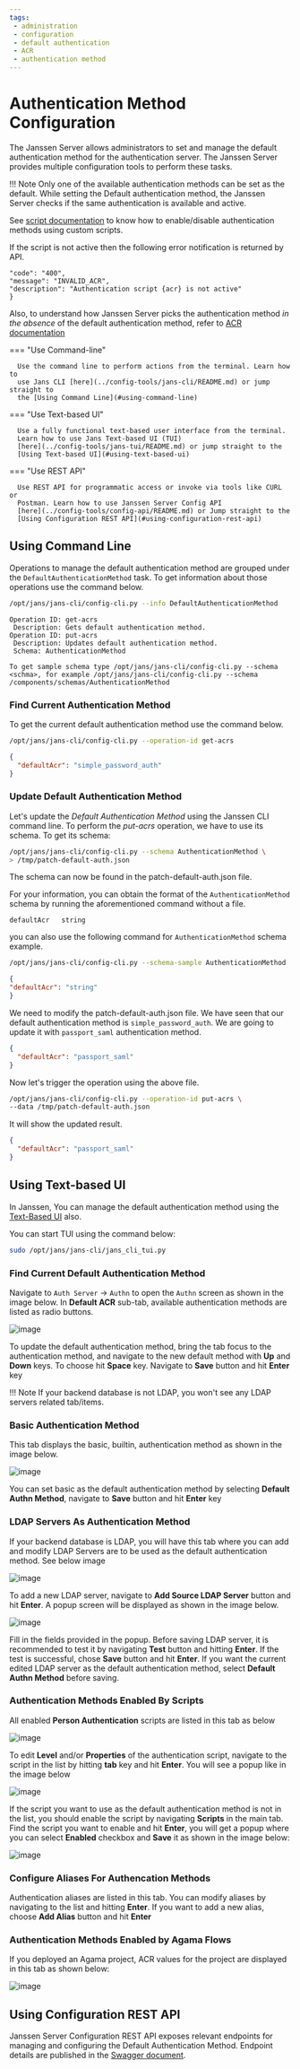 ```yaml
---
tags:
 - administration
 - configuration
 - default authentication
 - ACR
 - authentication method
---
```


# Authentication Method Configuration

The Janssen Server allows administrators to set and manage the default
authentication method for the authentication server.
The Janssen Server provides multiple configuration tools to perform these tasks.

!!! Note
    Only one of the available authentication methods can be set as the default.
    While setting the Default authentication method, the Janssen Server 
    checks if the same authentication is available and active.
    
 See 
 [script documentation](../custom-scripts-config.md#update-an-existing-custom-script) 
 to know how to enable/disable authentication methods using custom scripts.


 If the script is not active then the following error notification is 
 returned by API.
 ```{
 "code": "400",
 "message": "INVALID_ACR",
 "description": "Authentication script {acr} is not active"
 }
 ```

 Also, to understand how Janssen Server picks the authentication method *in the absence* of the default authentication method, refer to 
 [ACR documentation](../../auth-server/openid-features/acrs.md#flowchart---how-the-jans-as-derives-an-acr-value-for-a-user-session-)

=== "Use Command-line"

      Use the command line to perform actions from the terminal. Learn how to
      use Jans CLI [here](../config-tools/jans-cli/README.md) or jump straight to
      the [Using Command Line](#using-command-line)

=== "Use Text-based UI"

      Use a fully functional text-based user interface from the terminal.
      Learn how to use Jans Text-based UI (TUI)
      [here](../config-tools/jans-tui/README.md) or jump straight to the
      [Using Text-based UI](#using-text-based-ui)

=== "Use REST API"

      Use REST API for programmatic access or invoke via tools like CURL or 
      Postman. Learn how to use Janssen Server Config API 
      [here](../config-tools/config-api/README.md) or Jump straight to the
      [Using Configuration REST API](#using-configuration-rest-api)

##  Using Command Line

Operations to manage the default authentication method are grouped under the
`DefaultAuthenticationMethod` task. To get information about those operations
use the command below.

```bash title="Command"
/opt/jans/jans-cli/config-cli.py --info DefaultAuthenticationMethod
```
```text title="Output"
Operation ID: get-acrs
 Description: Gets default authentication method.
Operation ID: put-acrs
 Description: Updates default authentication method.
 Schema: AuthenticationMethod

To get sample schema type /opt/jans/jans-cli/config-cli.py --schema <schma>, for example /opt/jans/jans-cli/config-cli.py --schema /components/schemas/AuthenticationMethod
```

### Find Current Authentication Method

To get the current default authentication method use the command below.
```bash title="Command"
/opt/jans/jans-cli/config-cli.py --operation-id get-acrs
```
```json title="Sample Output"
{
  "defaultAcr": "simple_password_auth"
}
```

### Update Default Authentication Method

Let's update the _Default Authentication Method_ using the Janssen CLI command line.
To perform the _put-acrs_ operation, we have to use its schema.
To get its schema:

```bash title="Command"
/opt/jans/jans-cli/config-cli.py --schema AuthenticationMethod \
> /tmp/patch-default-auth.json
```
The schema can now be found in the patch-default-auth.json file.

For your information, you can obtain the format of the `AuthenticationMethod`
schema by running the aforementioned command without a file.

```text title="Schema Format"
defaultAcr   string
```
you can also use the following command for `AuthenticationMethod` schema example.

```bash title="Command"
/opt/jans/jans-cli/config-cli.py --schema-sample AuthenticationMethod
```
```json title="Schema Example"
{
"defaultAcr": "string"
}
```

We need to modify the patch-default-auth.json file.
We have seen that our default authentication method is `simple_password_auth`.
We are going to update it with `passport_saml` authentication method.

```json title="input"
{
  "defaultAcr": "passport_saml"
}

```

Now let's trigger the operation using the above file.

```bash title="Command"
/opt/jans/jans-cli/config-cli.py --operation-id put-acrs \
--data /tmp/patch-default-auth.json
```

It will show the updated result.

```json title="Sample Output"
{
  "defaultAcr": "passport_saml"
}

```

##  Using Text-based UI

In Janssen, You can manage the default authentication method using
the [Text-Based UI](../config-tools/jans-tui/README.md) also.

You can start TUI using the command below:

```bash title="Command"
sudo /opt/jans/jans-cli/jans_cli_tui.py
```

### Find Current Default Authentication Method

Navigate to `Auth Server` -> `Authn` to open the `Authn` screen as shown
in the image below. In **Default ACR** sub-tab, available authentication 
methods are listed
as radio buttons.

![image](../../../assets/tui-authn-dafault-acr.png)

To update the default authentication method, bring the tab focus to the 
authentication method,
and navigate to the new default method with **Up** and **Down** keys. 
To choose hit **Space** key.
Navigate to **Save** button and hit **Enter** key

!!! Note 
    If your backend database is not LDAP, you won't see any LDAP servers 
    related tab/items.

### Basic Authentication Method

This tab displays the basic, builtin, authentication method as shown in the image below.

![image](../../../assets/tui-authn-basic.png)

You can set basic as the default authentication method by selecting 
**Default Authn Method**,
navigate to **Save** button and hit **Enter** key

### LDAP Servers As Authentication Method

If your backend database is LDAP, you will have this tab where you can add and 
modify LDAP Servers are to be used as the default authentication method. 
See below image

![image](../../../assets/tui-authn-ldap-servers.png)

To add a new LDAP server, navigate to **Add Source LDAP Server** button and 
hit **Enter**. A popup screen will
be displayed as shown in the image below.

![image](../../../assets/tui-authn-ldap-servers-add.png)

Fill in the fields provided in the popup. Before saving LDAP server, it is 
recommended to test it by navigating 
**Test** button and hitting **Enter**. If the test is successful, chose 
**Save** button and hit **Enter**. If you want the current edited LDAP server 
as the default authentication method, select **Default Authn Method** before 
saving.

### Authentication Methods Enabled By Scripts

All enabled **Person Authentication** scripts are listed in this tab as below

![image](../../../assets/tui-authn-scripts.png)

To edit **Level** and/or **Properties** of the authentication script, 
navigate to the script in the list by hitting **tab** key
and hit **Enter**. You will see a popup like in the image below

![image](../../../assets/tui-authn-scripts-edit.png)

If the script you want to use as the default authentication method is not in 
the list, you should enable the script by
navigating **Scripts** in the main tab. Find the script you want to 
enable and hit **Enter**, you will get a popup where
you can select **Enabled** checkbox and **Save** it as shown in the image below:

![image](../../../assets/tui-authn-scripts-enable.png)

### Configure Aliases For Authencation Methods

Authentication aliases are listed in this tab. You can modify aliases by navigating to the list and hitting **Enter**.
If you want to add a new alias, choose **Add Alias** button and hit **Enter**

### Authentication Methods Enabled by Agama Flows

If you deployed an Agama project, ACR values for the project are displayed in this tab as shown below:

![image](../../../assets/tui-authn-agama.png)


## Using Configuration REST API

Janssen Server Configuration REST API exposes relevant endpoints for managing
and configuring the Default Authentication Method. Endpoint details are published
in the [Swagger document](./../../reference/openapi.md).


